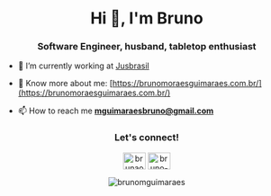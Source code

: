 
<h1 align="center">Hi 👋, I'm Bruno</h1>
<h3 align="center">Software Engineer, husband, tabletop enthusiast </h3>

- :metal: I’m currently working at [Jusbrasil](jusbrasil.com.br)
- 📄 Know more about me: [https://brunomoraesguimaraes.com.br/](https://brunomoraesguimaraes.com.br/)

- 📫 How to reach me **mguimaraesbruno@gmail.com**

<h3 align="center">Let's connect!</h3>
<p align="center">
<a href="https://twitter.com/brunaodev" target="blank"><img align="center" src="https://cdn.jsdelivr.net/npm/simple-icons@3.0.1/icons/twitter.svg" alt="brunaodev" height="30" width="40" /></a>
<a href="https://linkedin.com/in/bruno-guimaraes1" target="blank"><img align="center" src="https://cdn.jsdelivr.net/npm/simple-icons@3.0.1/icons/linkedin.svg" alt="bruno-guimaraes1" height="30" width="40" /></a>
</p>

<p align="center"><img align="center" src="https://github-readme-stats.vercel.app/api/top-langs?username=brunomguimaraes&show_icons=true&locale=en&layout=compact" alt="brunomguimaraes" /></p>
